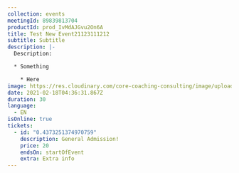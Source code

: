 ```yaml
---
collection: events
meetingId: 89839813704
productId: prod_IvMdAJGvu2On6A
title: Test New Event21123111212
subtitle: Subtitle
description: |-
  Description:

  * Something

    * Here
image: https://res.cloudinary.com/core-coaching-consulting/image/upload/v1600804098/ariel-pilotto-a-l0rMCZh2o-unsplash_h5qyvr.jpg
date: 2021-02-18T04:36:31.867Z
duration: 30
language:
  - EN
isOnline: true
tickets:
  - id: "0.4373251374970759"
    description: General Admission!
    price: 20
    endsOn: startOfEvent
    extra: Extra info
---
```

